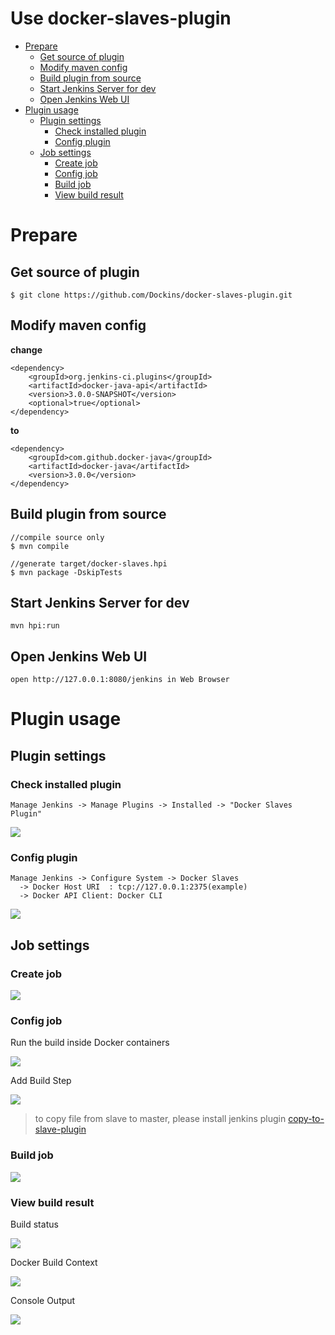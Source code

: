 Use docker-slaves-plugin
========================

<!-- TOC depthFrom:1 depthTo:6 withLinks:1 updateOnSave:1 orderedList:0 -->

- [Prepare](#prepare)
	- [Get source of plugin](#get-source-of-plugin)
	- [Modify maven config](#modify-maven-config)
	- [Build plugin from source](#build-plugin-from-source)
	- [Start Jenkins Server for dev](#start-jenkins-server-for-dev)
	- [Open Jenkins Web UI](#open-jenkins-web-ui)
- [Plugin usage](#plugin-usage)
	- [Plugin settings](#plugin-settings)
		- [Check installed plugin](#check-installed-plugin)
		- [Config plugin](#config-plugin)
	- [Job settings](#job-settings)
		- [Create job](#create-job)
		- [Config job](#config-job)
		- [Build job](#build-job)
		- [View build result](#view-build-result)

<!-- /TOC -->

# Prepare

## Get source of plugin
```
$ git clone https://github.com/Dockins/docker-slaves-plugin.git
```

## Modify maven config

**change**

```
<dependency>
    <groupId>org.jenkins-ci.plugins</groupId>
    <artifactId>docker-java-api</artifactId>
    <version>3.0.0-SNAPSHOT</version>
    <optional>true</optional>
</dependency>
```

**to**

```
<dependency>
    <groupId>com.github.docker-java</groupId>
    <artifactId>docker-java</artifactId>
    <version>3.0.0</version>
</dependency>
```

## Build plugin from source
```
//compile source only
$ mvn compile

//generate target/docker-slaves.hpi
$ mvn package -DskipTests
```

## Start Jenkins Server for dev
```
mvn hpi:run
```

## Open Jenkins Web UI
```
open http://127.0.0.1:8080/jenkins in Web Browser
```


# Plugin usage

## Plugin settings

### Check installed plugin
```
Manage Jenkins -> Manage Plugins -> Installed -> "Docker Slaves Plugin"
```
![](../image/installed-plugin.PNG)

### Config plugin
```
Manage Jenkins -> Configure System -> Docker Slaves
  -> Docker Host URI  : tcp://127.0.0.1:2375(example)
  -> Docker API Client: Docker CLI
```
![](../image/config-plugin.PNG)


## Job settings

### Create job

![](../image/create-job.PNG)


### Config job

Run the build inside Docker containers

![](../image/config-job-1.PNG)


Add Build Step

![](../image/config-job-2.PNG)

> to copy file from slave to master, please install jenkins plugin [ copy-to-slave-plugin](https://wiki.jenkins-ci.org/display/JENKINS/Copy+To+Slave+Plugin)


### Build job

![](../image/trigger-build-now.PNG)

### View build result

Build status

![](../image/console-status.PNG)

Docker Build Context

![](../image/docker-build-context.PNG)


Console Output

![](../image/console-output.PNG)
